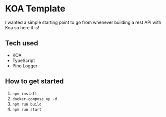 # KOA Template

I wanted a simple starting point to go from whenever building a rest API with Koa so here it is!

## Tech used

-   KOA
-   TypeScript
-   Pino Logger

## How to get started

1. `npm install`
2. `docker-compose up -d`
3. `npm run build`
4. `npm run start`
